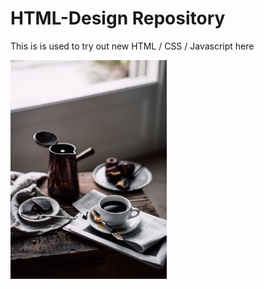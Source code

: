 # HTML-Design Repository
This is is used to try out new HTML / CSS / Javascript here

<img src="https://github.com/ShuggyMcGuggy/HTML-Design/blob/main/directory/christiann-koepke-20ADkxmD-S8-unsplash.jpg" width="250" height="350">



